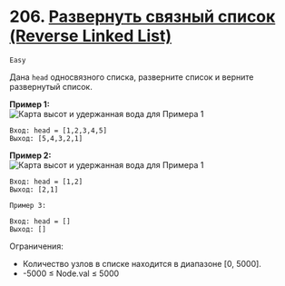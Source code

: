 # 206. [Развернуть связный список (Reverse Linked List)](https://leetcode.com/problems/reverse-linked-list/description/)

`Easy`

Дана `head` односвязного списка, разверните список и верните развернутый список.

**Пример 1:**\
![Карта высот и удержанная вода для Примера 1](https://assets.leetcode.com/uploads/2021/02/19/rev1ex1.jpg)

```
Вход: head = [1,2,3,4,5]
Выход: [5,4,3,2,1]
```

**Пример 2:**\
![Карта высот и удержанная вода для Примера 1](https://assets.leetcode.com/uploads/2021/02/19/rev1ex2.jpg)
```
Вход: head = [1,2]
Выход: [2,1]
```

```
Пример 3:

Вход: head = []
Выход: []
```

Ограничения:

*   Количество узлов в списке находится в диапазоне [0, 5000].
*   -5000 ≤ Node.val ≤ 5000